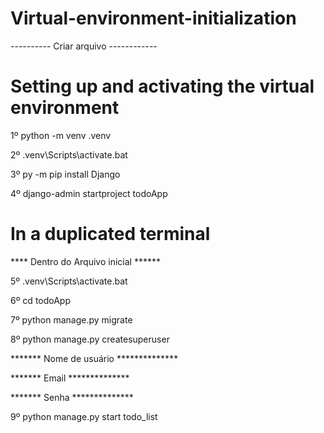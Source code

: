 # Virtual-environment-initialization
---------- Criar arquivo ------------

# Setting up and activating the virtual environment

1º python -m venv .venv

2º .venv\Scripts\activate.bat

3º py -m pip install Django

4º django-admin startproject todoApp

# In a duplicated terminal
**** Dentro do Arquivo inicial ******

5º .venv\Scripts\activate.bat

6º cd todoApp

7º python manage.py migrate

8º python manage.py createsuperuser

******* Nome de usuário **************

*******     Email       **************

*******     Senha       **************

9º python manage.py start todo_list



